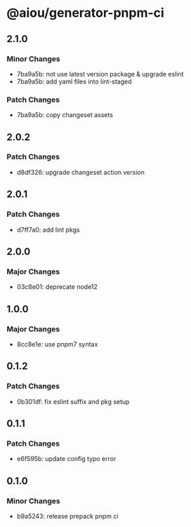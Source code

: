 # @aiou/generator-pnpm-ci

## 2.1.0

### Minor Changes

- 7ba9a5b: not use latest version package & upgrade eslint
- 7ba9a5b: add yaml files into lint-staged

### Patch Changes

- 7ba9a5b: copy changeset assets

## 2.0.2

### Patch Changes

- d8df326: upgrade changeset action version

## 2.0.1

### Patch Changes

- d7ff7a0: add lint pkgs

## 2.0.0

### Major Changes

- 03c8e01: deprecate node12

## 1.0.0

### Major Changes

- 8cc8e1e: use pnpm7 syntax

## 0.1.2

### Patch Changes

- 0b301df: fix eslint suffix and pkg setup

## 0.1.1

### Patch Changes

- e6f595b: update config typo error

## 0.1.0

### Minor Changes

- b9a5243: release prepack pnpm ci
